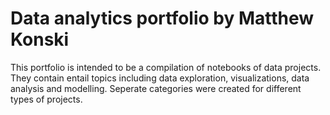 # Data analytics portfolio by Matthew Konski
This portfolio is intended to be a compilation of notebooks of data projects. They contain entail topics including data exploration, visualizations, data analysis and modelling. Seperate categories were created for different types of projects.
